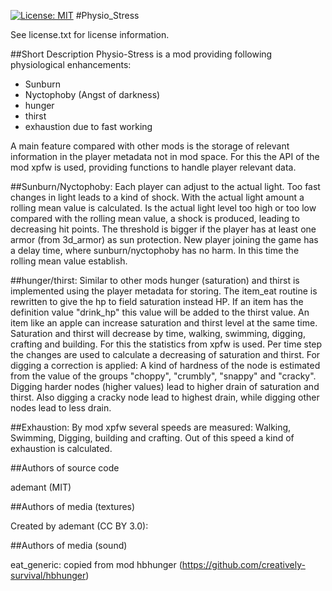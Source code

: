 [![License: MIT](https://img.shields.io/badge/License-MIT-yellow.svg)](https://opensource.org/licenses/MIT)
#Physio_Stress

See license.txt for license information.

##Short Description
Physio-Stress is a mod providing following physiological enhancements:
- Sunburn
- Nyctophoby (Angst of darkness)
- hunger
- thirst
- exhaustion due to fast working

A main feature compared with other mods is the storage of relevant information in the player metadata not in mod space. For this the API of the mod xpfw is used, providing functions to handle player relevant data.

##Sunburn/Nyctophoby:
Each player can adjust to the actual light. Too fast changes in light leads to a kind of shock.
With the actual light amount a rolling mean value is calculated. Is the actual light level too high or too low compared with the rolling mean value, a shock is produced, leading to decreasing hit points.
The threshold is bigger if the player has at least one armor (from 3d_armor) as sun protection.
New player joining the game has a delay time, where sunburn/nyctophoby has no harm. In this time the rolling mean value establish.

##hunger/thirst:
Similar to other mods hunger (saturation) and thirst is implemented using the player metadata for storing.
The item_eat routine is rewritten to give the hp to field saturation instead HP.
If an item has the definition value "drink_hp" this value will be added to the thirst value.
An item like an apple can increase saturation and thirst level at the same time.
Saturation and thirst will decrease by time, walking, swimming, digging, crafting and building. For this the statistics from xpfw is used. Per time step the changes are used to calculate a decreasing of saturation and thirst.
For digging a correction is applied: A kind of hardness of the node is estimated from the value of the groups "choppy", "crumbly", "snappy" and "cracky". Digging harder nodes (higher values) lead to higher drain of saturation and thirst. Also digging a cracky node lead to highest drain, while digging other nodes lead to less drain.

##Exhaustion:
By mod xpfw several speeds are measured: Walking, Swimming, Digging, building and crafting. Out of this speed a kind of exhaustion is calculated.

##Authors of source code

ademant (MIT)

##Authors of media (textures)
  
Created by ademant (CC BY 3.0):

##Authors of media (sound)

  eat_generic:	copied from mod hbhunger (https://github.com/creatively-survival/hbhunger)
